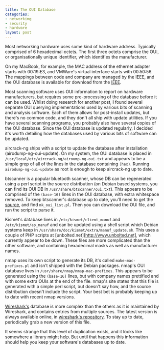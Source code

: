 ```yaml
--- 
title: The OUI Database
categories: 
- networking
- security
- hardware
layout: post
---
```


Most networking hardware uses some kind of hardware address. Typically comprised of 6 hexadecimal octets. The first three octets comprise the OUI, or organisationally unique identifier, which identifies the manufacturer. 

On my MacBook, for example, the MAC address of the ethernet adapter starts
with 00:19:E3, and VMWare's virtual interface starts with 00:50:56. The
mappings between code and company are managed by the IEEE, and the OUI
database is available for download from the
[IEEE](http://standards.ieee.org/regauth/oui/oui.txt).

Most scanning software uses OUI information to report on hardware manufacturers, but requires some pre-processing of the database before it can be used. Whilst doing research for another post, I found several separate OUI querying implementations used by various bits of scanning and analysis software. Each of them allows for post-install updates, but there's no common code, and they don't all ship with update utilities. If you have several scanning programs, you probably also have several copies of the OUI database.
Since the OUI database is updated regularly, I decided it's worth detailing how the databases used by various bits of software can be updated.

aircrack-ng ships with a script to update the database after installation (airodump-ng-oui-update). On my system, the OUI database is placed in `/usr/local/etc/aircrack-ng/airoump-ng-oui.txt` and appears to be a simple grep of all of the lines in the database containing `(hex)`. Running `airodump-ng-oui-update` as root is enough to keep aircrack-ng up to date.

btscanner is a popular bluetooth scanner, whose DB can be regenerated using a perl script in the source distribution (on Debian based systems, you can find its OUI DB in `/usr/share/btscanner/oui.txt`). This appears to be comprised of the `(base-16)` lines in the OUI database, with extra whitespace removed. To keep btscanner's database up to date, you'll need to get the [source](http://www.pentest.co.uk/src/btscanner-2.1.tar.bz2 "btscanner 2.1"), and find `mk_oui_list.pl`. Then you can download the OUI file, and run the script to parse it.

Kismet's database lives in `/etc/kismet/client_manuf` and `/etc/kismet/ap_manuf` and can be updated using a shell script which Debian systems keep in `/usr/share/doc/kismet/extra/manuf_update.sh`. This uses a couple of PHP scripts at [unbolted.net][http://www.unbolted.net], which currently appear to be down. These files are more complicated than the other software, and containing hexadecimal masks as well as manufacturer names. 

nmap uses its own script to generate its DB, it's called `make-mac-prefixes.pl` and isn't shipped with the Debian packages. nmap's OUI database lives in `/usr/share/nmap/nmap-mac-prefixes`. This appears to be generated using the `(base-16)` lines, but with company names prettified and with some extra OUIs at the end of the file. nmap's site states that this file is generated with a simple perl script, but doesn't say how, and the source distribution doesn't include the script. Your best bet is probably keeping up to date with recent nmap versions. 

[Wireshark's](http://wireshark.org) database is more complex than the others as it is maintained by Wireshark, and contains entries from multiple sources. The latest version is always available online, in [wireshark's repository](http://anonsvn.wireshark.org/wireshark/trunk/manuf). To stay up to date, periodically grab a new version of this file.

It seems strange that this level of duplication exists, and it looks like somewhere a library might help. But until that happens this information should help you keep your software's databases up to date.
